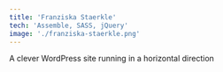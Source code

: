 ```yaml
---
title: 'Franziska Staerkle'
tech: 'Assemble, SASS, jQuery'
image: './franziska-staerkle.png'
---
```


A clever WordPress site running in a horizontal direction
